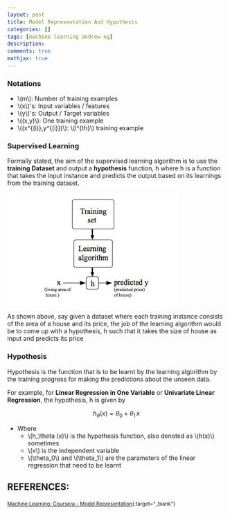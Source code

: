 ```yaml
---
layout: post
title: Model Representation And Hypothesis
categories: []
tags: [machine learning andrew ng]
description:
comments: true
mathjax: true
---
```


### Notations
* \\(m\\): Number of training examples
* \\(x\\)'s: Input variables / features
* \\(y\\)'s: Output / Target variables
* \\((x,y)\\): One training example
* \\((x^{(i)},y^{(i)})\\): \\(i^{th}\\) training example

### Supervised Learning

Formally stated, the aim of the supervised learning algorithm is to use the **training Dataset** and output a **hypothesis** function, h where h is a function that takes the input instance and predicts the output based on its learnings from the training dataset.

![Supervised Learning Flowchart](/assets/2017-08-10-model-representation-and-hypothesis/fig-1-hypothesis.png?raw=true)

As shown above, say given a dataset where each training instance consists of the area of a house and its price, the job of the learning algorithm would be to come up with a hypothesis, h such that it takes the size of house as input and predicts its price

### Hypothesis
Hypothesis is the function that is to be learnt by the learning algorithm by the training progress for making the predictions about the unseen data. 

For example, for **Linear Regression in One Variable** or **Univariate Linear Regression**, the hypothesis, h is given by

$$h_\theta (x) = \theta_0 + \theta_1\,x$$

* Where 
  * \\(h_\theta (x)\\) is the hypothesis function, also denoted as \\(h(x)\\) sometimes
  * \\(x\\) is the independent variable
  * \\(\theta_0\\) and \\(\theta_1\\) are the parameters of the  linear regression that need to be learnt


## REFERENCES:

<small>[Machine Learning: Coursera - Model Representation](https://www.coursera.org/learn/machine-learning/lecture/db3jS/model-representation){:target="_blank"}</small>
